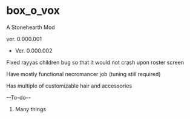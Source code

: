 # box_o_vox
A Stonehearth Mod

ver. 0.000.001


- Ver. 0.000.002

Fixed rayyas children bug so that it would not crash upon roster screen

Have mostly functional necromancer job (tuning still required)

Has multiple of customizable hair and accessories 

--To-do--

1. Many things
